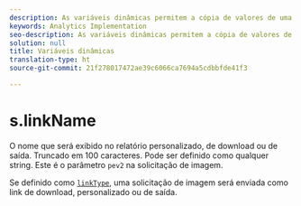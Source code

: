 ```yaml
---
description: As variáveis dinâmicas permitem a cópia de valores de uma variável para outra sem precisar digitar os valores completos várias vezes nas solicitações de imagem do site.
keywords: Analytics Implementation
seo-description: As variáveis dinâmicas permitem a cópia de valores de uma variável para outra sem precisar digitar os valores completos várias vezes nas solicitações de imagem do site.
solution: null
title: Variáveis dinâmicas
translation-type: ht
source-git-commit: 21f278017472ae39c6066ca7694a5cdbbfde41f3

---
```




# s.linkName

O nome que será exibido no relatório personalizado, de download ou de saída. Truncado em 100 caracteres. Pode ser definido como qualquer string. Este é o parâmetro `pev2` na solicitação de imagem.

Se definido como [`linkType`](https://docs.adobe.com/content/help/en/analytics/implementation/javascript-implementation/variables-analytics-reporting/config-var/linktype.html), uma solicitação de imagem será enviada como link de download, personalizado ou de saída.

